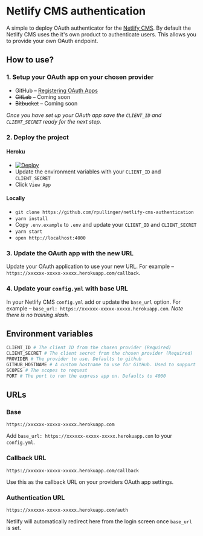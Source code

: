 # Netlify CMS authentication

A simple to deploy OAuth authenticator for the [Netlify CMS](https://www.netlifycms.org/). By default the Netlify CMS uses the it's own product to authenticate users. This allows you to provide your own OAuth endpoint.

## How to use?

### 1. Setup your OAuth app on your chosen provider
* GitHub – [Registering OAuth Apps](https://developer.github.com/apps/building-integrations/setting-up-and-registering-oauth-apps/registering-oauth-apps/)
* ~~GitLab~~ – Coming soon
* ~~Bitbucket~~ – Coming soon

*Once you have set up your OAuth app save the `CLIENT_ID` and `CLIENT_SECRET` ready for the next step.*

### 2. Deploy the project

#### Heroku
  * [![Deploy](https://www.herokucdn.com/deploy/button.svg)](https://heroku.com/deploy)
  * Update the environment variables with your `CLIENT_ID` and `CLIENT_SECRET`
  * Click `View App`
  

#### Locally
  * `git clone https://github.com/rpullinger/netlify-cms-authentication`
  * `yarn install`
  * Copy `.env.example` to `.env` and update your `CLIENT_ID` and `CLIENT_SECRET`
  * `yarn start`
  * `open http://localhost:4000`


### 3. Update the OAuth app with the new URL

Update your OAuth application to use your new URL. For example – `https://xxxxxx-xxxxx-xxxxx.herokuapp.com/callback`.

### 4. Update your `config.yml` with base URL

In your Netlify CMS `config.yml` add or update the `base_url` option. For example – `base_url: https://xxxxxx-xxxxx-xxxxx.herokuapp.com`. *Note there is no training slash.*

## Environment variables

```bash
CLIENT_ID # The client ID from the chosen provider (Required)
CLIENT_SECRET # The client secret from the chosen provider (Required)
PROVIDER # The provider to use. Defaults to github
GITHUB_HOSTNAME # A custom hostname to use for GitHub. Used to support enterprise installs
SCOPES # The scopes to request
PORT # The port to run the express app on. Defaults to 4000
```

## URLs

### Base

`https://xxxxxx-xxxxx-xxxxx.herokuapp.com`

Add `base_url: https://xxxxxx-xxxxx-xxxxx.herokuapp.com` to your `config.yml`.

### Callback URL

`https://xxxxxx-xxxxx-xxxxx.herokuapp.com/callback`

Use this as the callback URL on your providers OAuth app settings.

### Authentication URL

`https://xxxxxx-xxxxx-xxxxx.herokuapp.com/auth`

Netlify will automatically redirect here from the login screen once `base_url` is set.


